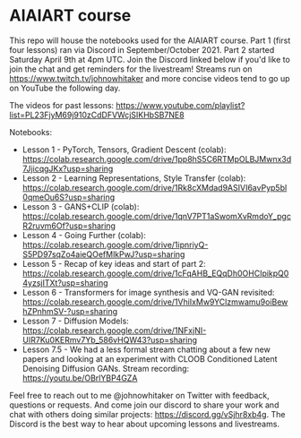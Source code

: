 # AIAIART course

This repo will house the notebooks used for the AIAIART course. Part 1 (first four lessons) ran via Discord in September/October 2021. Part 2 started Saturday April 9th at 4pm UTC. Join the Discord linked below if you'd like to join the chat and get reminders for the livestream! Streams run on https://www.twitch.tv/johnowhitaker and more concise videos tend to go up on YouTube the following day.

The videos for past lessons: https://www.youtube.com/playlist?list=PL23FjyM69j910zCdDFVWcjSIKHbSB7NE8

Notebooks:

- Lesson 1 - PyTorch, Tensors, Gradient Descent (colab): https://colab.research.google.com/drive/1pp8hS5C6RTMpOLBJMwnx3d7JjicqgJKx?usp=sharing
- Lesson 2 - Learning Representations, Style Transfer (colab): https://colab.research.google.com/drive/1Rk8cXMdad9ASIVI6avPyp5bl0qmeOu6S?usp=sharing
- Lesson 3 - GANS+CLIP (colab): https://colab.research.google.com/drive/1qnV7PT1aSwomXvRmdoY_pgcR2ruvm6Of?usp=sharing
- Lesson 4 - Going Further (colab): https://colab.research.google.com/drive/1ipnriyQ-S5PD97sqZo4aieQOefMlkPwJ?usp=sharing
- Lesson 5 - Recap of key ideas and start of part 2: https://colab.research.google.com/drive/1cFqAHB_EQqDh0OHCIpikpQ04yzsjITXt?usp=sharing
- Lesson 6 - Transformers for image synthesis and VQ-GAN revisited: https://colab.research.google.com/drive/1VhiIxMw9YClzmwamu9oiBewhZPnhmSV-?usp=sharing
- Lesson 7 - Diffusion Models: https://colab.research.google.com/drive/1NFxjNI-UIR7Ku0KERmv7Yb_586vHQW43?usp=sharing
- Lesson 7.5 - We had a less formal stream chatting about a few new papers and looking at an experiment with CLOOB Conditioned Latent Denoising Diffusion GANs. Stream recording: https://youtu.be/OBrlYBP4GZA

Feel free to reach out to me @johnowhitaker on Twitter with feedback, questions or requests. And come join our discord to share your work and chat with others doing similar projects: https://discord.gg/vSjhr8xb4g. The Discord is the best way to hear about upcoming lessons and livestreams.
